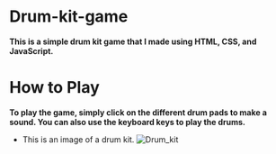 # Drum-kit-game
**This is a simple drum kit game that I made using HTML, CSS, and JavaScript.**

# How to Play
**To play the game, simply click on the different drum pads to make a sound. You can also use the keyboard keys to play the drums.**

* This is an image of a drum kit.
![Drum_kit](https://github.com/Sarthak000001/Drum-kit-game/assets/100946019/bef7e5fb-e4f6-4d2c-be70-179d44f2cf3c)
